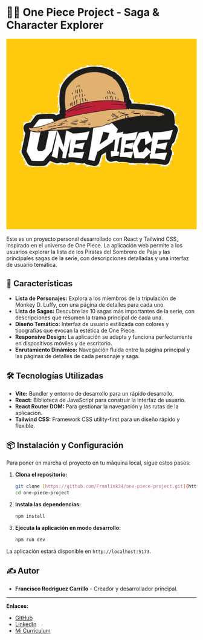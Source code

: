 # 🏴‍☠️ One Piece Project - Saga & Character Explorer

![One Piece Logo](src/assets/one-piece-logo.webp)

Este es un proyecto personal desarrollado con React y Tailwind CSS, inspirado en el universo de One Piece. La aplicación web permite a los usuarios explorar la lista de los Piratas del Sombrero de Paja y las principales sagas de la serie, con descripciones detalladas y una interfaz de usuario temática.

## 🚀 Características

- **Lista de Personajes:** Explora a los miembros de la tripulación de Monkey D. Luffy, con una página de detalles para cada uno.
- **Lista de Sagas:** Descubre las 10 sagas más importantes de la serie, con descripciones que resumen la trama principal de cada una.
- **Diseño Temático:** Interfaz de usuario estilizada con colores y tipografías que evocan la estética de One Piece.
- **Responsive Design:** La aplicación se adapta y funciona perfectamente en dispositivos móviles y de escritorio.
- **Enrutamiento Dinámico:** Navegación fluida entre la página principal y las páginas de detalles de cada personaje y saga.

## 🛠️ Tecnologías Utilizadas

- **Vite:** Bundler y entorno de desarrollo para un rápido desarrollo.
- **React:** Biblioteca de JavaScript para construir la interfaz de usuario.
- **React Router DOM:** Para gestionar la navegación y las rutas de la aplicación.
- **Tailwind CSS:** Framework CSS utility-first para un diseño rápido y flexible.

## 📦 Instalación y Configuración

Para poner en marcha el proyecto en tu máquina local, sigue estos pasos:

1.  **Clona el repositorio:**
    ```bash
    git clone [https://github.com/Franlink34/one-piece-project.git](https://github.com/Franlink34/one-piece-project.git)
    cd one-piece-project
    ```

2.  **Instala las dependencias:**
    ```bash
    npm install
    ```

3.  **Ejecuta la aplicación en modo desarrollo:**
    ```bash
    npm run dev
    ```

La aplicación estará disponible en `http://localhost:5173`.

## ✍️ Autor

- **Francisco Rodriguez Carrillo** - Creador y desarrollador principal.

---

**Enlaces:**

- [GitHub](https://github.com/franlink34)
- [LinkedIn](https://www.linkedin.com/in/francisco-rodriguez-carrillo-919ab71b7/)
- [Mi Currículum](https://curriculum-francisco-rodriguez.vercel.app/)